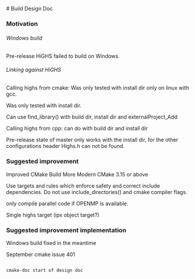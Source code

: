 # Build Design Doc 

### Motivation

###### Windows build

Pre-release HiGHS failed to build on Windows.

###### Linking against HiGHS

Calling highs from cmake:
Was only tested with install dir only on linux with gcc.

Was only tested with install dir.

Can use find_library() with build dir, install dir and externalProject_Add

Calling highs from cpp: can do with build dir and install dir

Pre-release state of master only works with the install dir, for the other configurations header Highs.h can not be found.

### Suggested improvement

Improved CMake Build
More Modern CMake 3.15 or above

Use targets and rules which enforce safety and correct include dependencies.
Do not use include_directories() and cmake compiler flags.

only compile parallel code if OPENMP is available.

Single highs target (ipx object target?)

### Suggested improvement implementation

Windows build fixed in the meantime

September cmake issue 401 
~~~ start here 

cmake-doc start of design doc